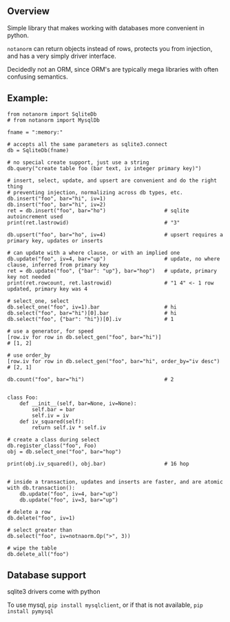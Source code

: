 ## Overview

Simple library that makes working with databases more convenient in python.

`notanorm` can return objects instead of rows, protects you from injection, and 
has a very simply driver interface.

Decidedly not an ORM, since ORM's are typically mega libraries with 
often confusing semantics.

## Example:


```
from notanorm import SqliteDb 
# from notanorm import MysqlDb 

fname = ":memory:"

# accepts all the same parameters as sqlite3.connect
db = SqliteDb(fname)

# no special create support, just use a string
db.query("create table foo (bar text, iv integer primary key)")

# insert, select, update, and upsert are convenient and do the right thing
# preventing injection, normalizing across db types, etc.
db.insert("foo", bar="hi", iv=1)
db.insert("foo", bar="hi", iv=2)
ret = db.insert("foo", bar="ho")                   # sqlite autoincrement used
print(ret.lastrowid)                               # "3"

db.upsert("foo", bar="ho", iv=4)                   # upsert requires a primary key, updates or inserts

# can update with a where clause, or with an implied one
db.update("foo", iv=4, bar="up")                   # update, no where clause, inferred from primary key
ret = db.update("foo", {"bar": "up"}, bar="hop")   # update, primary key not needed
print(ret.rowcount, ret.lastrowid)                 # "1 4" <- 1 row updated, primary key was 4

# select_one, select
db.select_one("foo", iv=1).bar                     # hi
db.select("foo", bar="hi")[0].bar                  # hi
db.select("foo", {"bar": "hi"})[0].iv              # 1

# use a generator, for speed
[row.iv for row in db.select_gen("foo", bar="hi")]                      # [1, 2]

# use order_by
[row.iv for row in db.select_gen("foo", bar="hi", order_by="iv desc")   # [2, 1]

db.count("foo", bar="hi")                          # 2


class Foo:
    def __init__(self, bar=None, iv=None):
        self.bar = bar
        self.iv = iv
    def iv_squared(self):
        return self.iv * self.iv

# create a class during select
db.register_class("foo", Foo)
obj = db.select_one("foo", bar="hop")

print(obj.iv_squared(), obj.bar)                   # 16 hop


# inside a transaction, updates and inserts are faster, and are atomic
with db.transaction():
    db.update("foo", iv=4, bar="up")
    db.update("foo", iv=3, bar="up")

# delete a row
db.delete("foo", iv=1)

# select greater than
db.select("foo", iv=notnaorm.Op(">", 3))

# wipe the table
db.delete_all("foo")
```

## Database support

sqlite3 drivers come with python

To use mysql, `pip install mysqlclient`, or if that is not available, `pip install pymysql`
